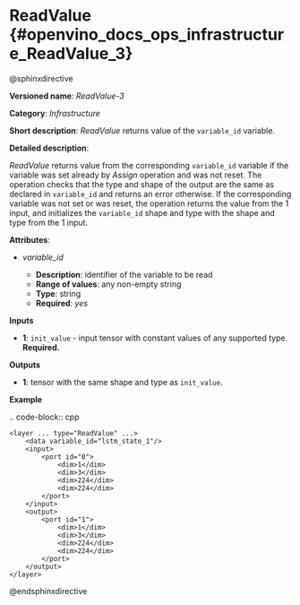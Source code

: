 # ReadValue {#openvino_docs_ops_infrastructure_ReadValue_3}

@sphinxdirective

**Versioned name**: *ReadValue-3*

**Category**: *Infrastructure*

**Short description**: *ReadValue* returns value of the ``variable_id`` variable.

**Detailed description**:

*ReadValue* returns value from the corresponding ``variable_id`` variable if the variable was set already by *Assign* operation and was not reset.
The operation checks that the type and shape of the output are the same as
declared in ``variable_id`` and returns an error otherwise. If the corresponding variable was not set or was reset,
the operation returns the value from the 1 input, and initializes the ``variable_id`` shape and type
with the shape and type from the 1 input.

**Attributes**:

* *variable_id*

  * **Description**: identifier of the variable to be read
  * **Range of values**: any non-empty string
  * **Type**: string
  * **Required**: *yes*

**Inputs**

*   **1**: ``init_value`` - input tensor with constant values of any supported type. **Required.**

**Outputs**

*   **1**: tensor with the same shape and type as ``init_value``.

**Example**

.. code-block:: cpp

    <layer ... type="ReadValue" ...>
        <data variable_id="lstm_state_1"/>
        <input>
            <port id="0">
                <dim>1</dim>
                <dim>3</dim>
                <dim>224</dim>
                <dim>224</dim>
            </port>
        </input>
        <output>
            <port id="1">
                <dim>1</dim>
                <dim>3</dim>
                <dim>224</dim>
                <dim>224</dim>
            </port>
        </output>
    </layer>

    
@endsphinxdirective
